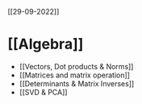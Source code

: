 [[29-09-2022]]
# [[Algebra]]

- [[Vectors, Dot products & Norms]]
- [[Matrices and matrix operation]]
- [[Determinants & Matrix Inverses]]
- [[SVD & PCA]]